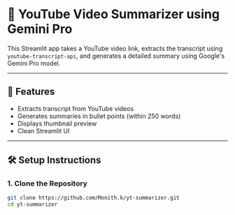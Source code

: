 # 🎥 YouTube Video Summarizer using Gemini Pro

This Streamlit app takes a YouTube video link, extracts the transcript using `youtube-transcript-api`, and generates a detailed summary using Google's Gemini Pro model.

---

## 🚀 Features
- Extracts transcript from YouTube videos
- Generates summaries in bullet points (within 250 words)
- Displays thumbnail preview
- Clean Streamlit UI

---

## 🛠️ Setup Instructions

### 1. Clone the Repository
```bash
git clone https://github.com/Monith.k/yt-summarizer.git
cd yt-summarizer
